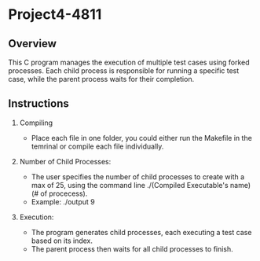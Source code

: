 # Project4-4811

## Overview

This C program manages the execution of multiple test cases using forked processes. Each child process is responsible for running a specific test case, while the parent process waits for their completion.

## Instructions

1. Compiling
    - Place each file in one folder, you could either run the Makefile in the temrinal or compile each file individually.

2. Number of Child Processes:
   - The user specifies the number of child processes to create with a max of 25, using the command line ./(Compiled Executable's name)(# of procecess). 
   - Example: ./output 9

3. Execution:
   - The program generates child processes, each executing a test case based on its index.
   - The parent process then waits for all child processes to finish.
